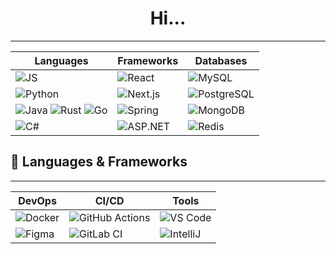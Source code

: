 <h1 align="center">
  Hi<span id="dots">...</span>
</h1>


---

|Languages|Frameworks|Databases|
|---------|----------|---------|
|![JS](https://img.shields.io/badge/-JavaScript-F7DF1E?logo=javascript&logoColor=black)|![React](https://img.shields.io/badge/-React-61DAFB?logo=react&logoColor=black)|![MySQL](https://img.shields.io/badge/-MySQL-4479A1?logo=mysql&logoColor=white)|
|![Python](https://img.shields.io/badge/-Python-3776AB?logo=python&logoColor=white)|![Next.js](https://img.shields.io/badge/-Next.js-000000?logo=next.js&logoColor=white)|![PostgreSQL](https://img.shields.io/badge/-PostgreSQL-336791?logo=postgresql&logoColor=white)|
|![Java](https://img.shields.io/badge/-Java-007396?logo=java&logoColor=white) ![Rust](https://img.shields.io/badge/-Rust-000000?logo=rust&logoColor=white) ![Go](https://img.shields.io/badge/-Go-00ADD8?logo=go&logoColor=white)|![Spring](https://img.shields.io/badge/-Spring-6DB33F?logo=spring&logoColor=white)|![MongoDB](https://img.shields.io/badge/-MongoDB-47A248?logo=mongodb&logoColor=white)|
|![C#](https://img.shields.io/badge/-C%23-239120?logo=c-sharp&logoColor=white)|![ASP.NET](https://img.shields.io/badge/-ASP.NET-512BD4?logo=dotnet&logoColor=white)|![Redis](https://img.shields.io/badge/-Redis-DC382D?logo=redis&logoColor=white)|
 ## 🧠 Languages & Frameworks

---

|DevOps|CI/CD|Tools|
|------|-----|-----|
|![Docker](https://img.shields.io/badge/-Docker-2496ED?logo=docker&logoColor=white)|![GitHub Actions](https://img.shields.io/badge/-GitHub%20Actions-2088FF?logo=github-actions&logoColor=white)|![VS Code](https://img.shields.io/badge/-VS%20Code-007ACC?logo=visual-studio-code&logoColor=white)|
|![Figma](https://img.shields.io/badge/-Figma-F24E1E?logo=figma&logoColor=white)|![GitLab CI](https://img.shields.io/badge/-GitLab%20CI-FC6D26?logo=gitlab&logoColor=white)|![IntelliJ](https://img.shields.io/badge/-IntelliJ-000000?logo=intellij-idea&logoColor=white)|


